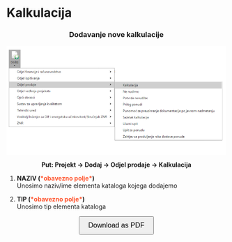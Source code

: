 # Kalkulacija  

### <p align=center>**Dodavanje nove kalkulacije**  

<img src="../images/KalkulacijaMenu.png"
     alt="KalkulacijaMenu"
     style="display: block;
            margin-left: auto;
            margin-right: auto;" 
/>

**<p align=center>Put: Projekt → Dodaj → Odjel prodaje → Kalkulacija**  


1. **NAZIV (<span style="color: #ff5630">\*obavezno polje\*</span>)**   
Unosimo naziv/ime elementa kataloga kojega dodajemo

2. **TIP (<span style="color: #ff5630">\*obavezno polje\*</span>)**      
Unosimo tip elementa kataloga


<!-- Add this button to download the page as PDF -->
<div align="center">
    <button id="downloadPDF" style="font-size:16px; padding:10px 20px; cursor:pointer;">Download as PDF</button>
</div>

<!-- Include html2pdf.js library -->
<script src="https://cdnjs.cloudflare.com/ajax/libs/html2pdf.js/0.9.2/html2pdf.bundle.min.js"></script>

<!-- Add JavaScript to generate PDF -->
<script>
    document.getElementById('downloadPDF').addEventListener('click', function() {
        var element = document.body; // or specify the specific element you want to convert to PDF
        html2pdf()
            .from(element)
            .save();
    });
</script>

<br></br><br></br>
